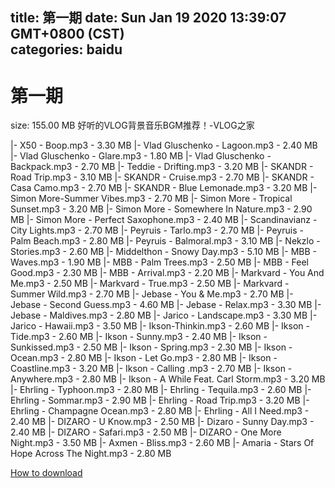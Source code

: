 
title: 第一期
date: Sun Jan 19 2020 13:39:07 GMT+0800 (CST)    
categories: baidu
---

# 第一期
size: 155.00 MB
 好听的VLOG背景音乐BGM推荐！-VLOG之家
 
|- X50 - Boop.mp3 - 3.30 MB
|- Vlad Gluschenko - Lagoon.mp3 - 2.40 MB
|- Vlad Gluschenko - Glare.mp3 - 1.80 MB
|- Vlad Gluschenko - Backpack.mp3 - 2.70 MB
|- Teddie - Drifting.mp3 - 3.20 MB
|- SKANDR - Road Trip.mp3 - 3.10 MB
|- SKANDR - Cruise.mp3 - 2.70 MB
|- SKANDR - Casa Camo.mp3 - 2.70 MB
|- SKANDR - Blue Lemonade.mp3 - 3.20 MB
|- Simon More-Summer Vibes.mp3 - 2.70 MB
|- Simon More - Tropical Sunset.mp3 - 3.20 MB
|- Simon More - Somewhere In Nature.mp3 - 2.90 MB
|- Simon More - Perfect Saxophone.mp3 - 2.40 MB
|- Scandinavianz - City Lights.mp3 - 2.70 MB
|- Peyruis - Tarlo.mp3 - 2.70 MB
|- Peyruis - Palm Beach.mp3 - 2.80 MB
|- Peyruis - Balmoral.mp3 - 3.10 MB
|- Nekzlo - Stories.mp3 - 2.60 MB
|- Middelthon - Snowy Day.mp3 - 5.10 MB
|- MBB - Waves.mp3 - 1.90 MB
|- MBB - Palm Trees.mp3 - 2.50 MB
|- MBB - Feel Good.mp3 - 2.30 MB
|- MBB - Arrival.mp3 - 2.20 MB
|- Markvard - You And Me.mp3 - 2.50 MB
|- Markvard - True.mp3 - 2.50 MB
|- Markvard - Summer Wild.mp3 - 2.70 MB
|- Jebase - You & Me.mp3 - 2.70 MB
|- Jebase - Second Guess.mp3 - 4.60 MB
|- Jebase - Relax.mp3 - 3.30 MB
|- Jebase - Maldives.mp3 - 2.80 MB
|- Jarico - Landscape.mp3 - 3.30 MB
|- Jarico - Hawaii.mp3 - 3.50 MB
|- Ikson-Thinkin.mp3 - 2.60 MB
|- Ikson - Tide.mp3 - 2.60 MB
|- Ikson - Sunny.mp3 - 2.40 MB
|- Ikson - Sunkissed.mp3 - 2.50 MB
|- Ikson - Spring.mp3 - 2.30 MB
|- Ikson - Ocean.mp3 - 2.80 MB
|- Ikson - Let Go.mp3 - 2.80 MB
|- Ikson - Coastline.mp3 - 3.20 MB
|- Ikson - Calling .mp3 - 2.70 MB
|- Ikson - Anywhere.mp3 - 2.80 MB
|- Ikson - A While Feat. Carl Storm.mp3 - 3.20 MB
|- Ehrling - Typhoon.mp3 - 2.80 MB
|- Ehrling - Tequila.mp3 - 2.60 MB
|- Ehrling - Sommar.mp3 - 2.90 MB
|- Ehrling - Road Trip.mp3 - 3.20 MB
|- Ehrling - Champagne Ocean.mp3 - 2.80 MB
|- Ehrling - All I Need.mp3 - 2.40 MB
|- DIZARO - U Know.mp3 - 2.50 MB
|- Dizaro - Sunny Day.mp3 - 2.40 MB
|- DIZARO - Safari.mp3 - 2.50 MB
|- DIZARO - One More Night.mp3 - 3.50 MB
|- Axmen - Bliss.mp3 - 2.60 MB
|- Amaria - Stars Of Hope Across The Night.mp3 - 2.80 MB

[How to download](https://bpcam.bemobtrk.com/go/2ceec3aa-1ca2-46d6-b9ff-aaa5c184517c?jno=2581)